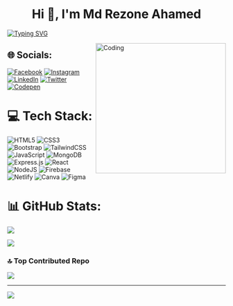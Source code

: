 <h1 align="center">Hi 👋, I'm Md Rezone Ahamed</h1>

[![Typing SVG](https://readme-typing-svg.herokuapp.com?font=Fira+Code&pause=1000&color=00F71E&random=false&width=435&lines=I’m+currently+learning+Front+End+Development)](https://git.io/typing-svg)

<img align="right" alt="Coding" width="300" src="https://i.pinimg.com/originals/81/17/8b/81178b47a8598f0c81c4799f2cdd4057.gif">

## 🌐 Socials:

[![Facebook](https://img.shields.io/badge/Facebook-%231877F2.svg?logo=Facebook&logoColor=white)](https://facebook.com/rezoneprins) [![Instagram](https://img.shields.io/badge/Instagram-%23E4405F.svg?logo=Instagram&logoColor=white)](https://instagram.com/rezoneprince) [![LinkedIn](https://img.shields.io/badge/LinkedIn-%230077B5.svg?logo=linkedin&logoColor=white)](https://linkedin.com/in/rezoneprince) [![Twitter](https://img.shields.io/badge/Twitter-%231DA1F2.svg?logo=Twitter&logoColor=white)](https://twitter.com/rezoneprince) [![Codepen](https://img.shields.io/badge/Codepen-000000?style=for-the-badge&logo=codepen&logoColor=white)](https://codepen.io/rezoneprince)

# 💻 Tech Stack:

![HTML5](https://img.shields.io/badge/html5-%23E34F26.svg?style=for-the-badge&logo=html5&logoColor=white) ![CSS3](https://img.shields.io/badge/css3-%231572B6.svg?style=for-the-badge&logo=css3&logoColor=white) ![Bootstrap](https://img.shields.io/badge/bootstrap-%238511FA.svg?style=for-the-badge&logo=bootstrap&logoColor=white) ![TailwindCSS](https://img.shields.io/badge/tailwindcss-%2338B2AC.svg?style=for-the-badge&logo=tailwind-css&logoColor=white) ![JavaScript](https://img.shields.io/badge/javascript-%23323330.svg?style=for-the-badge&logo=javascript&logoColor=%23F7DF1E) ![MongoDB](https://img.shields.io/badge/MongoDB-%234ea94b.svg?style=for-the-badge&logo=mongodb&logoColor=white) ![Express.js](https://img.shields.io/badge/express.js-%23404d59.svg?style=for-the-badge&logo=express&logoColor=%2361DAFB) ![React](https://img.shields.io/badge/react-%2320232a.svg?style=for-the-badge&logo=react&logoColor=%2361DAFB) ![NodeJS](https://img.shields.io/badge/node.js-6DA55F?style=for-the-badge&logo=node.js&logoColor=white) ![Firebase](https://img.shields.io/badge/Firebase-039BE5?style=for-the-badge&logo=Firebase&logoColor=white) ![Netlify](https://img.shields.io/badge/netlify-%23000000.svg?style=for-the-badge&logo=netlify&logoColor=#00C7B7) ![Canva](https://img.shields.io/badge/Canva-%2300C4CC.svg?style=for-the-badge&logo=Canva&logoColor=white) ![Figma](https://img.shields.io/badge/figma-%23F24E1E.svg?style=for-the-badge&logo=figma&logoColor=white)

# 📊 GitHub Stats:

![](http://github-profile-summary-cards.vercel.app/api/cards/repos-per-language?username=rezoneprince&theme=default)

![](http://github-profile-summary-cards.vercel.app/api/cards/most-commit-language?username=rezoneprince&theme=default)

### 🔝 Top Contributed Repo

![](https://github-contributor-stats.vercel.app/api?username=rezoneprince&limit=5&theme=onedark&combine_all_yearly_contributions=true)

---

[![](https://visitcount.itsvg.in/api?id=rezoneprince&icon=0&color=0)](https://visitcount.itsvg.in)

<!-- Proudly created with GPRM ( https://gprm.itsvg.in ) -->
